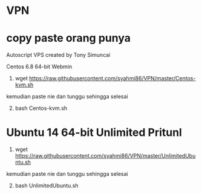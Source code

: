 # VPN
# copy paste orang punya

Autoscript VPS created by Tony Simuncai

Centos 6.8 64-bit Webmin

1. wget https://raw.githubusercontent.com/syahmi86/VPN/master/Centos-kvm.sh

kemudian paste nie dan tunggu sehingga selesai

2. bash Centos-kvm.sh



# Ubuntu 14 64-bit Unlimited Pritunl

1. wget https://raw.githubusercontent.com/syahmi86/VPN/master/UnlimitedUbuntu.sh

kemudian paste nie dan tunggu sehingga selesai 

2. bash UnlimitedUbuntu.sh
